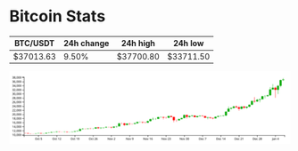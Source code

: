 # Bitcoin Stats

BTC/USDT|24h change|24h high|24h low|
|---|---|---|---|
|$37013.63|9.50%|$37700.80|$33711.50|

<img src="./chart.svg">
